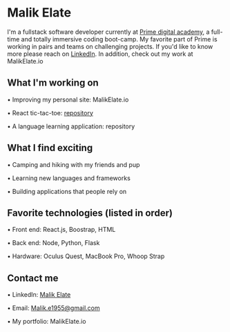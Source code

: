 # Malik Elate

I'm a fullstack software developer currently at <a href="https://primeacademy.io/">Prime digital academy</a>, a full-time and totally immersive coding boot-camp. My favorite part of Prime is working in pairs and teams on challenging projects. If you'd like to know more please reach on <a href="https://www.linkedin.com/in/malik-elate-829226200/" target="_blank">LinkedIn</a>. In addition, check out my work at MalikElate.io

## What I'm working on 
• Improving my personal site: MalikElate.io 

• React tic-tac-toe: <a href="">repository</a>

• A language learning application: repository 

## What I find exciting 
• Camping and hiking with my friends and pup 

• Learning new languages and frameworks 

• Building applications that people rely on

## Favorite technologies (listed in order)
• Front end: React.js, Boostrap, HTML 

• Back end: Node, Python, Flask 

• Hardware: Oculus Quest, MacBook Pro, Whoop Strap

## Contact me
• LinkedIn: <a href="https://www.linkedin.com/in/malik-elate-829226200/" target="_blank">Malik Elate</a>

• Email: Malik.e1955@gmail.com

• My portfolio: MalikElate.io
